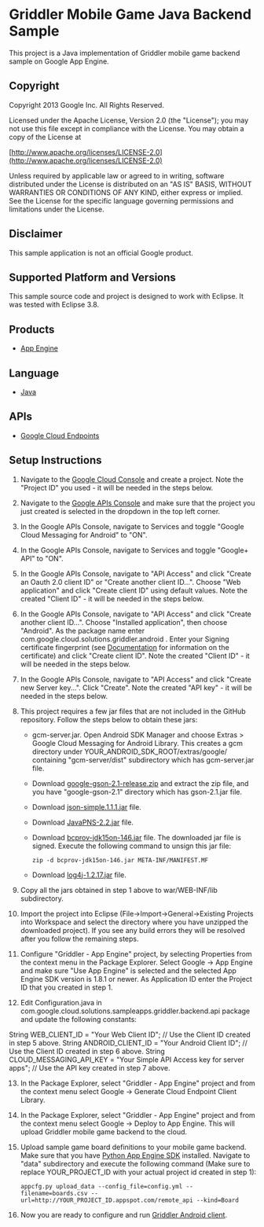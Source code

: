 # Griddler Mobile Game Java Backend Sample

This project is a Java implementation of Griddler mobile game backend sample on Google App Engine.

## Copyright
Copyright 2013 Google Inc. All Rights Reserved.

Licensed under the Apache License, Version 2.0 (the "License"); you may not use this file except in compliance with the License. You may obtain a copy of the License at

[http://www.apache.org/licenses/LICENSE-2.0](http://www.apache.org/licenses/LICENSE-2.0)

Unless required by applicable law or agreed to in writing, software distributed under the License is distributed on an "AS IS" BASIS, WITHOUT WARRANTIES OR CONDITIONS OF ANY KIND, either express or implied. See the License for the specific language governing permissions and limitations under the License.

## Disclaimer
This sample application is not an official Google product.

## Supported Platform and Versions
This sample source code and project is designed to work with Eclipse. It was tested with Eclipse 3.8.

## Products
- [App Engine][1]

## Language
- [Java][3]

## APIs
- [Google Cloud Endpoints][2]

## Setup Instructions
1. Navigate to the [Google Cloud Console](https://cloud.google.com/console) and create a project. Note the "Project ID" you used - it will be needed in the steps below.

2. Navigate to the [Google APIs Console](https://code.google.com/apis/console/) and make sure that the project you just created is selected in the dropdown in the top left corner.

3. In the Google APIs Console, navigate to Services and toggle "Google Cloud Messaging for Android" to "ON".

4. In the Google APIs Console, navigate to Services and toggle "Google+ API" to "ON".

5. In the Google APIs Console, navigate to "API Access" and click "Create an Oauth 2.0 client ID" or "Create another client ID...". Choose "Web application" and click "Create client ID" using default values. Note the created "Client ID" - it will be needed in the steps below.

6. In the Google APIs Console, navigate to "API Access" and click "Create another client ID...". Choose "Installed application", then choose "Android". As the package name enter com.google.cloud.solutions.griddler.android . Enter your Signing certificate fingerprint (see [Documentation](https://developers.google.com/console/help/#installed_applications) for information on the certificate) and click "Create client ID". Note the created "Client ID" - it will be needed in the steps below.

7. In the Google APIs Console, navigate to "API Access" and click "Create new Server key...". Click "Create". Note the created "API key" - it will be needed in the steps below.

8. This project requires a few jar files that are not included in the GitHub repository. Follow the steps below to obtain these jars:
   * gcm-server.jar. Open Android SDK Manager and choose Extras > Google Cloud Messaging for Android Library. This creates a gcm directory under YOUR_ANDROID_SDK_ROOT/extras/google/ containing "gcm-server/dist" subdirectory which has gcm-server.jar file.
   * Download [google-gson-2.1-release.zip](https://google-gson.googlecode.com/files/google-gson-2.1-release.zip) and extract the zip file, and you have "google-gson-2.1" directory which has gson-2.1.jar file.
   * Download [json-simple.1.1.1.jar](https://json-simple.googlecode.com/files/json-simple-1.1.1.jar) file.
   * Download [JavaPNS-2.2.jar](https://code.google.com/p/javapns/downloads/list) file.
   * Download [bcprov-jdk15on-146.jar](http://www.bouncycastle.org/download/bcprov-jdk15on-146.jar) file. The downloaded jar file is signed.  Execute the following command to unsign this jar file:

         zip -d bcprov-jdk15on-146.jar META-INF/MANIFEST.MF

   * Download [log4j-1.2.17.jar](http://logging.apache.org/log4j/1.2/download.html) file.

9. Copy all the jars obtained in step 1 above to war/WEB-INF/lib subdirectory.

10. Import the project into Eclipse (File->Import->General->Existing Projects into Workspace and select the directory where you have unzipped the downloaded project). If you see any build errors they will be resolved after you follow the remaining steps.

11. Configure "Griddler - App Engine" project, by selecting Properties from the context menu in the Package Explorer. Select Google -> App Engine and make sure "Use App Engine" is selected and the selected App Engine SDK version is 1.8.1 or newer. As Application ID enter the Project ID that you created in step 1.

12. Edit Configuration.java in com.google.cloud.solutions.sampleapps.griddler.backend.api package and update the following constants:

  String WEB_CLIENT_ID = "Your Web Client ID"; // Use the Client ID created in step 5 above.
  String ANDROID_CLIENT_ID = "Your Android Client ID"; // Use the Client ID created in step 6 above.
  String CLOUD_MESSAGING_API_KEY = "Your Simple API Access key for server apps"; // Use the API key created in step 7 above.

13. In the Package Explorer, select "Griddler - App Engine" project and from the context menu select Google -> Generate Cloud Endpoint Client Library.

14. In the Package Explorer, select "Griddler - App Engine" project and from the context menu select Google -> Deploy to App Engine. This will upload Griddler mobile game backend to the cloud.

15. Upload sample game board definitions to your mobile game backend. Make sure that you have [Python App Engine SDK](https://developers.google.com/appengine/downloads) installed. Navigate to "data" subdirectory and execute the following command (Make sure to replace YOUR_PROJECT_ID with your actual project id created in step 1):

        appcfg.py upload_data --config_file=config.yml --filename=boards.csv --url=http://YOUR_PROJECT_ID.appspot.com/remote_api --kind=Board

16. Now you are ready to configure and run [Griddler Android client](https://github.com/GoogleCloudPlatform/solutions-griddler-sample-android-client).

[1]: https://developers.google.com/appengine
[2]: https://developers.google.com/appengine/docs/java/endpoints/
[3]: http://java.com/en/


